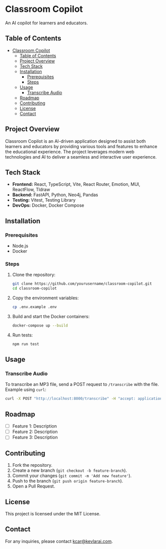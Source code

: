 # Classroom Copilot

An AI copilot for learners and educators.

## Table of Contents

- [Classroom Copilot](#classroom-copilot)
  - [Table of Contents](#table-of-contents)
  - [Project Overview](#project-overview)
  - [Tech Stack](#tech-stack)
  - [Installation](#installation)
    - [Prerequisites](#prerequisites)
    - [Steps](#steps)
  - [Usage](#usage)
    - [Transcribe Audio](#transcribe-audio)
  - [Roadmap](#roadmap)
  - [Contributing](#contributing)
  - [License](#license)
  - [Contact](#contact)

## Project Overview
Classroom Copilot is an AI-driven application designed to assist both learners and educators by providing various tools and features to enhance the educational experience. The project leverages modern web technologies and AI to deliver a seamless and interactive user experience.

## Tech Stack
- **Frontend:** React, TypeScript, Vite, React Router, Emotion, MUI, ReactFlow, Tldraw
- **Backend:** FastAPI, Python, Neo4j, Pandas
- **Testing:** Vitest, Testing Library
- **DevOps:** Docker, Docker Compose

## Installation

### Prerequisites
- Node.js
- Docker

### Steps
1. Clone the repository:
    ```sh
    git clone https://github.com/yourusername/classroom-copilot.git
    cd classroom-copilot
    ```
2. Copy the environment variables:
    ```sh
    cp .env.example .env
    ```
3. Build and start the Docker containers:
    ```sh
    docker-compose up --build
    ```
4. Run tests:
    ```sh
    npm run test
    ```

## Usage
### Transcribe Audio
To transcribe an MP3 file, send a POST request to `/transcribe` with the file.
Example using `curl`:
```sh
curl -X POST "http://localhost:8000/transcribe" -H "accept: application/json" -H "Content-Type: multipart/form-data" -F "file=@path/to/your/audio.mp3"
```

## Roadmap
- [ ] Feature 1: Description
- [ ] Feature 2: Description
- [ ] Feature 3: Description

## Contributing
1. Fork the repository.
2. Create a new branch (`git checkout -b feature-branch`).
3. Commit your changes (`git commit -m 'Add new feature'`).
4. Push to the branch (`git push origin feature-branch`).
5. Open a Pull Request.

## License
This project is licensed under the MIT License.

## Contact
For any inquiries, please contact [kcar@kevlarai.com](mailto:kcar@kevlarai.com).
